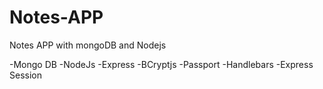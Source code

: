 # Notes-APP
Notes APP with mongoDB and Nodejs


-Mongo DB
-NodeJs
-Express
-BCryptjs
-Passport
-Handlebars
-Express Session
